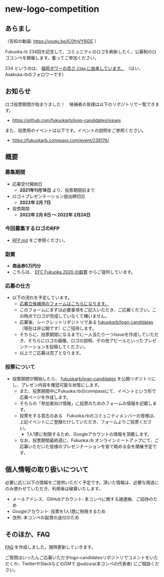 # new-logo-competition

## あらまし

（告知の動画: https://youtu.be/lC0fnVY9jDE ）

Fukuoka.rb 234回を記念して、コミュニティのロゴを刷新したく、公募制のロゴコンペを開催します。奮ってご参加ください。

234 というのは、 [福岡タワーの高さ `234m` に由来しています。](https://www.fukuokatower.co.jp/viewroom/) （はい、Asakusa.rbのフォロワーです）

## お知らせ

ロゴ投票期間が始まりました！　候補者の皆様は以下のリポジトリで一覧できます。

* https://github.com/fukuokarb/logo-candidates/issues

また、投票用のイベントは以下です。イベントの説明をご参照ください。

* https://fukuokarb.connpass.com/event/239176/

## 概要

### 募集期間

* 応募受付開始日
  * **2021年11月18日** より、投票期間前まで
* ロゴ＋プレゼンテーション提出締切日
  * **2022年 2月 7日**
* 投票期間
  * **2022年 2月 8日 〜 2022年 2月24日**

### 今回募集するロゴのRFP

* [RFP.md](RFP.md) をご参照ください。

### 副賞

* **商品券5万円分**
* こちらは、 [EFC Fukuoka 2020 の副賞](https://efc.fukuoka.jp/award2020/#community1) からご提供しています。

### 応募の仕方

* 以下の流れを予定しています。
  * [応募立候補用のフォームはこちらになります。](https://docs.google.com/forms/d/e/1FAIpQLScYkh9b2iQHHYb8PQW7vUAgHWw-QJqTlTes8wP_ZIynO3rEtA/viewform?usp=sf_link)
  * このフォームにまずは必要事項をご記入いただき、ご応募ください。この時点でロゴが完成していなくて構いません。
  * 応募後、シークレットリポジトリである [fukuokarb/logo-candidates](https://github.com/fukuokarb/logo-candidates) （現在は非公開です）にご招待します。
  * そちらに、投票期間になるまでに一人当たり一つIssueを作成していただき、そちらにロゴの画像、ロゴの説明、その他アピールといったプレゼンテーションを投稿してください。
  * 以上でご応募は完了となります。

### 投票について

* 投票期間が開始したら、 [fukuokarb/logo-candidates](https://github.com/fukuokarb/logo-candidates) を公開リポジトリにし、プレゼン内容を確認可能な状態にします。
  * また、投票期間中にFukuoka.rbのconnpassにて、イベントという形で応募ページを作成します。
  * そちらの「参加者向け情報」に投票のためのフォームの情報を記載します。
  * 投票をする意志のある　Fukuoka.rbのコミュニティメンバーの皆様は、上記イベントにご登録だけしていただき、フォームよりご投票ください。
    * 1人1票に制限するため、Googleアカウントの情報を頂戴します。
  * なお、投票期間最終週に、Fukuoka.rb オンラインミートアップにて、ご応募いただいた皆様のプレゼンテーションを皆で眺める会を開催予定です。

## 個人情報の取り扱いについて

必要に応じ以下の情報をご提供いただく予定です。頂いた情報は、必要な用途にのみ使わせていただき、利用後は破棄いたします。

* メールアドレス、GitHubアカウント: 本コンペに関する諸連絡、ご招待のため
* Googleアカウント: 投票を1人1票に制限するため
* 住所: 本コンペの副賞の送付のため

## そのほか、FAQ

[FAQ](FAQ.md) を作成しました。随時更新していきます。

ご質問はいったんご応募いただきlogo-candidatesリポジトリでコメントをいただくか、TwitterやSlackなどのDMで @udzura(本コンペの代表者) にご相談ください。
